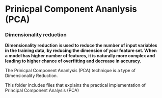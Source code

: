 # Prinicpal Component Ananlysis (PCA)
### Dimensionality reduction
<b> Dimensionality reduction is used to reduce the number of input variables in the training data, by reducing the dimension of your feature set. When a model has higher number of features, it is naturally more complex and leading to higher chance of overfitting and decrease in accuracy.</b>

The Prinicpal Component Ananlysis (PCA) technique is a type of Dimensionality Reduction.

This folder includes files that explains the practical implementation of Principal Component Analysis (PCA)
